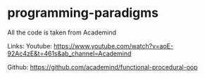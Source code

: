 # programming-paradigms

All the code is taken from Academind

Links:
Youtube: https://www.youtube.com/watch?v=aoE-92Ac4zE&t=461s&ab_channel=Academind

Github: https://github.com/academind/functional-procedural-oop